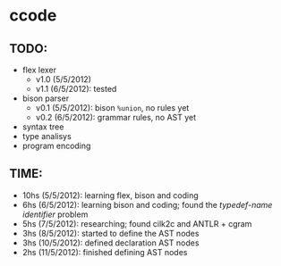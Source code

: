 # ccode


## TODO:

 * flex lexer
   * v1.0 (5/5/2012)
   * v1.1 (6/5/2012): tested
 * bison parser
   * v0.1 (5/5/2012): bison `%union`, no rules yet
   * v0.2 (6/5/2012): grammar rules, no AST yet
 * syntax tree
 * type analisys
 * program encoding


## TIME:

 * 10hs  (5/5/2012): learning flex, bison and coding
 *  6hs  (6/5/2012): learning bison and coding; found the _typedef-name identifier_ problem
 *  5hs  (7/5/2012): researching; found cilk2c and ANTLR + cgram
 *  3hs  (8/5/2012): started to define the AST nodes
 *  3hs (10/5/2012): defined declaration AST nodes
 *  2hs (11/5/2012): finished defining AST nodes

